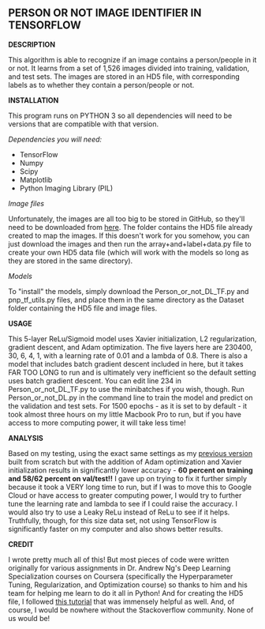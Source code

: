 ## PERSON OR NOT IMAGE IDENTIFIER IN TENSORFLOW

**DESCRIPTION** 

This algorithm is able to recognize if an image contains a person/people in it or not. It learns from a set of 1,526 images divided into training, validation, and test sets. The images are stored in an HD5 file, with corresponding labels as to whether they contain a person/people or not.

**INSTALLATION**

This program runs on PYTHON 3 so all dependencies will need to be versions that are compatible with that version.

*Dependencies you will need:*

- TensorFlow
- Numpy
- Scipy
- Matplotlib
- Python Imaging Library (PIL)

*Image files*

Unfortunately, the images are all too big to be stored in GitHub, so they'll need to be downloaded from [here](https://www.dropbox.com/s/ebnuk1nmibvcs7s/Dataset.zip?dl=0). The folder contains the HD5 file already created to map the images. If this doesn't work for you somehow, you can just download the images and then run the array+and+label+data.py file to create your own HD5 data file (which will work with the models so long as they are stored in the same directory).

*Models*

To "install" the models, simply download the Person_or_not_DL_TF.py and pnp_tf_utils.py files, and place them in the same directory as the Dataset folder containing the HD5 file and image files.

**USAGE**

This 5-layer ReLu/Sigmoid model uses Xavier initialization, L2 regularization, gradient descent, and Adam optimization. The five layers here are 230400, 30, 6, 4, 1, with a learning rate of 0.01 and a lambda of 0.8. There is also a model that includes batch gradient descent included in here, but it takes FAR TOO LONG to run and is ultimately very inefficient so the default setting uses batch gradient descent. You can edit line 234 in Person_or_not_DL_TF.py to use the minibatches if you wish, though. Run Person_or_not_DL.py in the command line to train the model and predict on the validation and test sets. For 1500 epochs - as it is set to by default - it took almost three hours on my little Macbook Pro to run, but if you have access to more computing power, it will take less time!

**ANALYSIS**

Based on my testing, using the exact same settings as my [previous version](https://github.com/priyankaincode/Person-Image-Classifier-NN) built from scratch but with the addition of Adam optimization and Xavier initialization results in significantly lower accuracy - **60 percent on training and 58/62 percent on val/test!!** I gave up on trying to fix it further simply because it took a VERY long time to run, but if I was to move this to Google Cloud or have access to greater computing power, I would try to further tune the learning rate and lambda to see if I could raise the accuracy. I would also try to use a Leaky ReLu instead of ReLu to see if it helps. Truthfully, though, for this size data set, not using TensorFlow is significantly faster on my computer and also shows better results.

**CREDIT**

I wrote pretty much all of this! But most pieces of code were written originally for various assignments in Dr. Andrew Ng's Deep Learning Specialization courses on Coursera (specifically the Hyperparameter Tuning, Regularization, and Optimization course) so thanks to him and his team for helping me learn to do it all in Python! And for creating the HD5 file, I followed [this tutorial](http://machinelearninguru.com/deep_learning/data_preparation/hdf5/hdf5.html) that was immensely helpful as well. And, of course, I would be nowhere without the Stackoverflow community. None of us would be!
